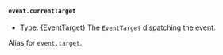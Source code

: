 #### `event.currentTarget`

<!-- YAML
added: v14.5.0
-->

* Type: {EventTarget} The `EventTarget` dispatching the event.

Alias for `event.target`.
